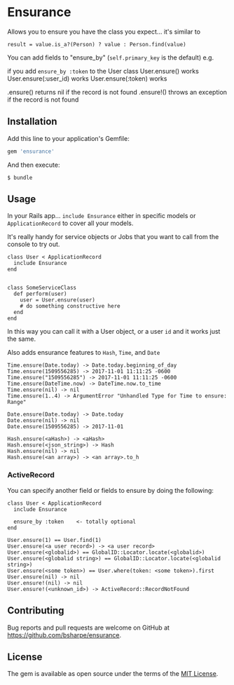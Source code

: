 # Ensurance

Allows you to ensure you have the class you expect... it's similar to

```
result = value.is_a?(Person) ? value : Person.find(value)
```

You can add fields to "ensure_by" (`self.primary_key` is the default)
e.g.

 if you add `ensure_by :token` to the User class
  User.ensure(<UserObject>) works
  User.ensure(:user_id) works
  User.ensure(:token) works

 .ensure() returns nil if the record is not found
 .ensure!() throws an exception if the record is not found

## Installation

Add this line to your application's Gemfile:

```ruby
gem 'ensurance'
```

And then execute:

    $ bundle

## Usage

In your Rails app... `include Ensurance` either in specific models or `ApplicationRecord` to cover all your models.

It's really handy for service objects or Jobs that you want to call from the console to try out.

```
class User < ApplicationRecord
  include Ensurance
end


class SomeServiceClass
  def perform(user)
    user = User.ensure(user)
    # do something constructive here
  end
end
```

In this way you can call it with a User object, or a user `id` and it works just the same.

Also adds ensurance features to `Hash`, `Time`, and `Date`

```
Time.ensure(Date.today) -> Date.today.beginning_of_day
Time.ensure(1509556285) -> 2017-11-01 11:11:25 -0600
Time.ensure("1509556285") -> 2017-11-01 11:11:25 -0600
Time.ensure(DateTime.now) -> DateTime.now.to_time
Time.ensure(nil) -> nil
Time.ensure(1..4) -> ArgumentError "Unhandled Type for Time to ensure: Range"

Date.ensure(Date.today) -> Date.today
Date.ensure(nil) -> nil
Date.ensure(1509556285) -> 2017-11-01

Hash.ensure(<aHash>) -> <aHash>
Hash.ensure(<json_string>) -> Hash
Hash.ensure(nil) -> nil
Hash.ensure(<an array>) -> <an array>.to_h
```

### ActiveRecord

You can specify another field or fields to ensure by doing the following:

```
class User < ApplicationRecord
  include Ensurance

  ensure_by :token    <- totally optional
end

User.ensure(1) == User.find(1)
User.ensure(<a user record>) -> <a user record>
User.ensure(<globalid>) == GlobalID::Locator.locate(<globalid>)
User.ensure(<globalid string>) == GlobalID::Locator.locate(<globalid string>)
User.ensure(<some token>) == User.where(token: <some token>).first
User.ensure(nil) -> nil
User.ensure!(nil) -> nil
User.ensure!(<unknown_id>) -> ActiveRecord::RecordNotFound
```

## Contributing

Bug reports and pull requests are welcome on GitHub at https://github.com/bsharpe/ensurance.

## License

The gem is available as open source under the terms of the [MIT License](https://opensource.org/licenses/MIT).
